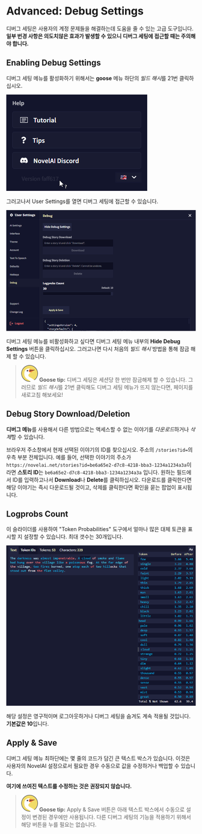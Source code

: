 # Advanced: Debug Settings

디버그 세팅은 사용자의 계정 문제들을 해결하는데 도움을 줄 수 있는 고급 도구입니다.  **일부 번경 사항은 의도치않은 효과가 발생할 수 있으니 디버그 세팅에 접근할 때는 주의해야 합니다.**

## Enabling Debug Settings

디버그 세팅 메뉴를 활성화하기 위해서는 **goose** 메뉴 하단의 *빌드 해시*를 21번 클릭하십시오.

<img src="./naiversionhash.png">

그러고나서 User Settings를 열면 디버그 세팅에 접근할 수 있습니다.

<p align="center"><img src="./debugsettings.png"></p>

디버그 세팅 메뉴를 비활성화하고 싶다면 디버그 세팅 메뉴 내부의 **Hide Debug Settings** 버튼을 클릭하십시오. 그러고나면 다시 처음의 *빌드 해시* 방법을 통해 잠금 해제 할 수 있습니다.

> ![](./goose.png) **Goose tip:**
디버그 세팅은 세션당 한 번만 잠금해제 할 수 있습니다. 그러므로 *빌드 해시*를 21번 클릭해도 디버그 세팅 메뉴가 뜨지 않는다면, 페이지를 새로고침 해보세요!

## Debug Story Download/Deletion

**디버그 메뉴**를 사용해서 다른 방법으로는 액세스할 수 없는 이야기를 *다운로드*하거나 *삭제*할 수 있습니다.

브라우저 주소창에서 현재 선택된 이야기의 ID를 찾으십시오. 주소의 `/stories?id=`의 우측 부분 전체입니다. 예를 들어, 선택한 이야기의 주소가 `https://novelai.net/stories?id=be6a65e2-d7c8-4218-bba3-1234a1234a3a`이라면 **스토리 ID**는 `be6a65e2-d7c8-4218-bba3-1234a1234a3a` 입니다. 원하는 필드에서 ID를 입력하고나서 **Download**나 **Delete**를 클릭하십시오. 다운로드를 클릭한다면 해당 이야기는 즉시 다운로드될 것이고, 삭제를 클릭한다면 확인을 묻는 팝업이 표시됩니다.


## Logprobs Count

이 슬라이더를 사용하여 "Token Probabilities" 도구에서 얼마나 많은 대체 토큰을 표시할 지 설정할 수 있습니다. 최대 갯수는 30개입니다.

<p align="center"><img src="./logprobextend.png"></p>

해당 설정은 영구적이며 로그아웃하거나 디버그 세팅을 숨겨도 계속 적용될 것입니다. **기본값은 10**입니다.


## Apply & Save

디버그 세팅 메뉴 최하단에는 몇 줄의 코드가 담긴 큰 텍스트 박스가 있습니다. 이것은 사용자의 NovelAI 설정으로서 필요한 경우 수동으로 값을 수정하거나 백업할 수 있습니다.

**여기에 쓰여진 텍스트를 수정하는 것은 권장되지 않습니다.**

> ![](./goose.png) **Goose tip:**
Apply & Save 버튼은 아래 텍스트 박스에서 수동으로 설정이 변경된 경우에만 사용됩니다. 다른 디버그 세팅의 기능을 적용하기 위해서 해당 버튼을 누를 필요는 없습니다.

